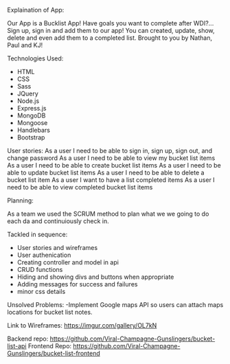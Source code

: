 Explaination of App:

Our App is a Bucklist App! Have goals you want to complete after WDI?... Sign up, sign in and add them to our app!
You can created, update, show, delete and even add them to a completed list.
Brought to you by Nathan, Paul and KJ!


Technologies Used:
- HTML
- CSS
- Sass
- JQuery
- Node.js
- Express.js
- MongoDB
- Mongoose
- Handlebars
- Bootstrap

User stories:
As a user I need to be able to sign in, sign up, sign out, and change password
As a user I need to be able to view my bucket list items
As a user I need to be able to create  bucket list items
As a user I need to be able to update bucket list items
As a user I need to be able to delete a bucket list item
As a user I want to have a list completed items
As a user I need to be able to view completed bucket list items

Planning:

As a team we used the SCRUM method  to plan what we we going to do each da
and continuiously check in.

Tackled in sequence:
- User stories and wireframes
- User authenication
- Creating controller and model in api
- CRUD functions
- Hiding and showing divs and buttons when appropriate
- Adding messages for success and failures
- minor css details


Unsolved Problems:
-Implement Google maps API so users can attach maps locations
for bucket list notes.

Link to Wireframes:
https://imgur.com/gallery/OL7kN

Backend repo: https://github.com/Viral-Champagne-Gunslingers/bucket-list-api
Frontend Repo: https://github.com/Viral-Champagne-Gunslingers/bucket-list-frontend
